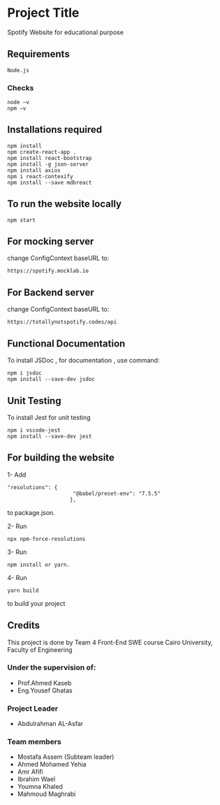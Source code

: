 # Project Title

Spotify Website for educational purpose 

## Requirements 
```
Node.js
```

### Checks
```
node –v
npm –v
```

## Installations required 
```
npm install
npm create-react-app .
npm install react-bootstrap
npm install -g json-server
npm install axios
npm i react-contexify
npm install --save mdbreact
```
## To run the website locally
```
npm start
```
## For mocking server
change ConfigContext baseURL to:
```
https://spotify.mocklab.io
```
## For Backend server
change ConfigContext baseURL to:
```
https://totallynotspotify.codes/api
```

## Functional Documentation 
To install JSDoc , for documentation , use command:
```
npm i jsdoc 
npm install --save-dev jsdoc
```

## Unit Testing 
To install Jest for unit testing 
```
npm i vscode-jest 
npm install --save-dev jest
```
## For building the website
1- Add 
```
"resolutions": {
                     "@babel/preset-env": "7.5.5"
                    },

```
to package.json.

2- Run 
```
npx npm-force-resolutions
```

3- Run 
```
npm install or yarn.
```

4- Run 
```
yarn build
```
to build your project

## Credits 
This project is done by Team 4 Front-End SWE course Cairo University, Faculty of Engineering 
### Under the supervision of:
* Prof.Ahmed Kaseb
* Eng.Yousef Ghatas
### Project Leader
* Abdulrahman AL-Asfar
### Team members
* Mostafa Assem (Subteam leader)
* Ahmed Mohamed Yehia
* Amr Afifi
* Ibrahim Wael
* Youmna Khaled
* Mahmoud Maghrabi
